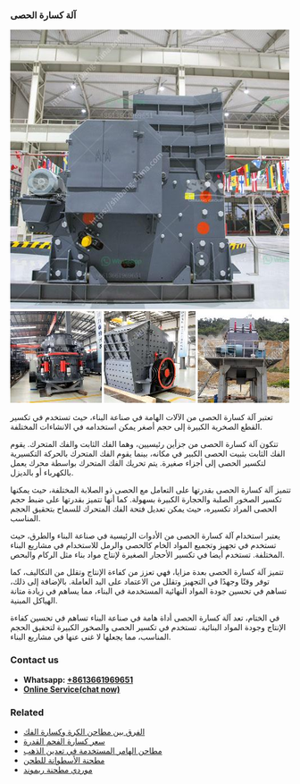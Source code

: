 <h3>آلة كسارة الحصى</h3><img src='1701746384.jpg' alt=''><p>تعتبر آلة كسارة الحصى من الآلات الهامة في صناعة البناء، حيث تستخدم في تكسير القطع الصخرية الكبيرة إلى حجم أصغر يمكن استخدامه في الانشاءات المختلفة.</p><p>تتكون آلة كسارة الحصى من جزأين رئيسيين، وهما الفك الثابت والفك المتحرك. يقوم الفك الثابت بثبيت الحصى الكبير في مكانه، بينما يقوم الفك المتحرك بالحركة التكسيرية لتكسير الحصى إلى أجزاء صغيرة. يتم تحريك الفك المتحرك بواسطة محرك يعمل بالكهرباء أو بالديزل.</p><p>تتميز آلة كسارة الحصى بقدرتها على التعامل مع الحصى ذو الصلابة المختلفة، حيث يمكنها تكسير الصخور الصلبة والحجارة الكبيرة بسهولة. كما أنها تتميز بقدرتها على ضبط حجم الحصى المراد تكسيره، حيث يمكن تعديل فتحة الفك المتحرك للسماح بتحقيق الحجم المناسب.</p><p>يعتبر استخدام آلة كسارة الحصى من الأدوات الرئيسية في صناعة البناء والطرق، حيث تستخدم في تجهيز وتجميع المواد الخام كالحصى والرمل للاستخدام في مشاريع البناء المختلفة. تستخدم أيضا في تكسير الأحجار الصغيرة لإنتاج مواد بناء مثل الركام والبحص.</p><p>تتميز آلة كسارة الحصى بعدة مزايا، فهي تعزز من كفاءة الإنتاج وتقلل من التكاليف، كما توفر وقتًا وجهدًا في التجهيز وتقلل من الاعتماد على اليد العاملة. بالإضافة إلى ذلك، تساهم في تحسين جودة المواد النهائية المستخدمة في البناء، مما يساهم في زيادة متانة الهياكل المبنية.</p><p>في الختام، تعد آلة كسارة الحصى أداة هامة في صناعة البناء تساهم في تحسين كفاءة الإنتاج وجودة المواد البنائية. تستخدم في تكسير الحصى والصخور الكبيرة لتحقيق الحجم المناسب، مما يجعلها لا غنى عنها في مشاريع البناء.</p><h3>Contact us</h3><ul><li><strong>Whatsapp:&nbsp;<a href="https://wa.me/8613661969651">+8613661969651</a></strong></li><li><a href="https://swt.shibang-china.com/?git&amp;zhl&amp;آلة كسارة الحصى"><strong>Online Service(chat now)</strong></a></li></ul><h3>Related</h3><ul><li><a href='الفرق بين مطاحن الكرة وكسارة الفك.md'>الفرق بين مطاحن الكرة وكسارة الفك</a></li><li><a href='سعر كسارة الفحم القدرة.md'>سعر كسارة الفحم القدرة</a></li><li><a href='مطاحن الهامر المستخدمة في تعدين الذهب.md'>مطاحن الهامر المستخدمة في تعدين الذهب</a></li><li><a href='مطحنة الأسطوانة للطحن.md'>مطحنة الأسطوانة للطحن</a></li><li><a href='موردي مطحنة ريموند.md'>موردي مطحنة ريموند</a></li></ul>